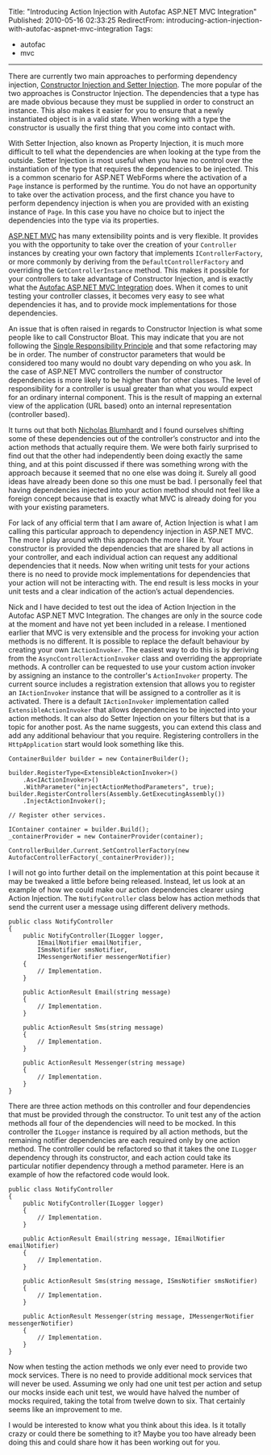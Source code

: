 Title: "Introducing Action Injection with Autofac ASP.NET MVC Integration"
Published: 2010-05-16 02:33:25
RedirectFrom: introducing-action-injection-with-autofac-aspnet-mvc-integration
Tags:
  - autofac
  - mvc
---
There are currently two main approaches to performing dependency injection, [Constructor Injection and Setter Injection](http://www.martinfowler.com/articles/injection.html#FormsOfDependencyInjection). The more popular of the two approaches is Constructor Injection. The dependencies that a type has are made obvious because they must be supplied in order to construct an instance. This also makes it easier for you to ensure that a newly instantiated object is in a valid state. When working with a type the constructor is usually the first thing that you come into contact with.

With Setter Injection, also known as Property Injection, it is much more difficult to tell what the dependencies are when looking at the type from the outside. Setter Injection is most useful when you have no control over the instantiation of the type that requires the dependencies to be injected. This is a common scenario for ASP.NET WebForms where the activation of a `Page` instance is performed by the runtime. You do not have an opportunity to take over the activation process, and the first chance you have to perform dependency injection is when you are provided with an existing instance of `Page`. In this case you have no choice but to inject the dependencies into the type via its properties.

[ASP.NET MVC](http://www.asp.net/mvc) has many extensibility points and is very flexible. It provides you with the opportunity to take over the creation of your `Controller` instances by creating your own factory that implements `IControllerFactory`, or more commonly by deriving from the `DefaultControllerFactory` and overriding the `GetControllerInstance` method. This makes it possible for your controllers to take advantage of Constructor Injection, and is exactly what the [Autofac ASP.NET MVC Integration](http://code.google.com/p/autofac/wiki/MvcIntegration) does. When it comes to unit testing your controller classes, it becomes very easy to see what dependencies it has, and to provide mock implementations for those dependencies.

An issue that is often raised in regards to Constructor Injection is what some people like to call Constructor Bloat. This may indicate that you are not following the [Single Responsibility Principle](http://en.wikipedia.org/wiki/Single_responsibility_principle) and that some refactoring may be in order. The number of constructor parameters that would be considered too many would no doubt vary depending on who you ask. In the case of ASP.NET MVC controllers the number of constructor dependencies is more likely to be higher than for other classes. The level of responsibility for a controller is usual greater than what you would expect for an ordinary internal component. This is the result of mapping an external view of the application (URL based) onto an internal representation (controller based).

It turns out that both [Nicholas Blumhardt](http://nblumhardt.com/) and I found ourselves shifting some of these dependencies out of the controller’s constructor and into the action methods that actually require them. We were both fairly surprised to find out that the other had independently been doing exactly the same thing, and at this point discussed if there was something wrong with the approach because it seemed that no one else was doing it. Surely all good ideas have already been done so this one must be bad. I personally feel that having dependencies injected into your action method should not feel like a foreign concept because that is exactly what MVC is already doing for you with your existing parameters.

For lack of any official term that I am aware of, Action Injection is what I am calling this particular approach to dependency injection in ASP.NET MVC. The more I play around with this approach the more I like it. Your constructor is provided the dependencies that are shared by all actions in your controller, and each individual action can request any additional dependencies that it needs. Now when writing unit tests for your actions there is no need to provide mock implementations for dependencies that your action will not be interacting with. The end result is less mocks in your unit tests and a clear indication of the action’s actual dependencies.

Nick and I have decided to test out the idea of Action Injection in the Autofac ASP.NET MVC Integration. The changes are only in the source code at the moment and have not yet been included in a release. I mentioned earlier that MVC is very extensible and the process for invoking your action methods is no different. It is possible to replace the default behaviour by creating your own `IActionInvoker`. The easiest way to do this is by deriving from the `AsyncControllerActionInvoker` class and overriding the appropriate methods. A controller can be requested to use your custom action invoker by assigning an instance to the controller's `ActionInvoker` property. The current source includes a registration extension that allows you to register an `IActionInvoker` instance that will be assigned to a controller as it is activated. There is a default `IActionInvoker` implementation called `ExtensibleActionInvoker` that allows dependencies to be injected into your action methods. It can also do Setter Injection on your filters but that is a topic for another post. As the name suggests, you can extend this class and add any additional behaviour that you require. Registering controllers in the `HttpApplication` start would look something like this.

    ContainerBuilder builder = new ContainerBuilder();
    
    builder.RegisterType<ExtensibleActionInvoker>()
        .As<IActionInvoker>()
        .WithParameter("injectActionMethodParameters", true);
    builder.RegisterControllers(Assembly.GetExecutingAssembly())
        .InjectActionInvoker();
    
    // Register other services.
    
    IContainer container = builder.Build();
    _containerProvider = new ContainerProvider(container);
    
    ControllerBuilder.Current.SetControllerFactory(new AutofacControllerFactory(_containerProvider));

I will not go into further detail on the implementation at this point because it may be tweaked a little before being released. Instead, let us look at an example of how we could make our action dependencies clearer using Action Injection. The `NotifyController` class below has action methods that send the current user a message using different delivery methods.

    public class NotifyController
    {
        public NotifyController(ILogger logger, 
            IEmailNotifier emailNotifier, 
            ISmsNotifier smsNotifier, 
            IMessengerNotifier messengerNotifier)
        {
            // Implementation.
        }
        
        public ActionResult Email(string message)
        {
            // Implementation.
        }
        
        public ActionResult Sms(string message)
        {
            // Implementation.
        }
    
        public ActionResult Messenger(string message)
        {
            // Implementation.
        }
    }

There are three action methods on this controller and four dependencies that must be provided through the constructor. To unit test any of the action methods all four of the dependencies will need to be mocked. In this controller the `ILogger` instance is required by all action methods, but the remaining notifier dependencies are each required only by one action method. The controller could be refactored so that it takes the one `ILogger` dependency through its constructor, and each action could take its particular notifier dependency through a method parameter. Here is an example of how the refactored code would look.

    public class NotifyController
    {
        public NotifyController(ILogger logger)
        {
            // Implementation.
        }
        
        public ActionResult Email(string message, IEmailNotifier emailNotifier)
        {
            // Implementation.
        }
        
        public ActionResult Sms(string message, ISmsNotifier smsNotifier)
        {
            // Implementation.
        }
    
        public ActionResult Messenger(string message, IMessengerNotifier messengerNotifier)
        {
            // Implementation.
        }
    }

Now when testing the action methods we only ever need to provide two mock services. There is no need to provide additional mock services that will never be used. Assuming we only had one unit test per action and setup our mocks inside each unit test, we would have halved the number of mocks required, taking the total from twelve down to six. That certainly seems like an improvement to me.

I would be interested to know what you think about this idea. Is it totally crazy or could there be something to it? Maybe you too have already been doing this and could share how it has been working out for you.
